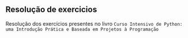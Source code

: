 ## Resolução de exercicios

Resolução dos exercícios presentes no livro `Curso Intensivo de Python: uma Introdução Prática e Baseada em Projetos à Programação`